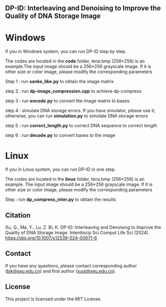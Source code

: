 ## DP-ID: Interleaving and Denoising to Improve the Quality of DNA Storage Image
# Windows
If you in Windows system, you can run DP-ID step by step.

The codes are located in the **code** folder, lena.bmp (256\*256) is an example.The input image should be a 256\*256 grayscale image. If it is other size or color image, please modify the corresponding parameters

Step 1 : run **sanke_like.py** to obtain the image matrix
 
step 2 : run **dp-image_compression.cpp** to achieve dp-compress

step 3 : run **encode.py** to convert the image matrix to bases

step 4 : simulate DNA storage errors. If you have simulator, please use it; otherwise, you can run **simulation.py** to simulate DNA storage errors

step 5 : run **correct_length.py** to correct DNA sequence to correct length

step 6 : run **decode.py** to convert bases to the image
# Linux
If you in Linux system, you can run DP-ID in one step.

The codes are located in the **linux** folder, lena.bmp (256\*256) is an example. The input image should be a 256\*256 grayscale image. If it is other size or color image, please modify the corresponding parameters

Step : run **dp_compress_inter.py** to obtain the results

## Citation
Xu, Q., Ma, Y., Lu, Z. Bi, K. DP-ID: Interleaving and Denoising to Improve the Quality of DNA Storage Image. Interdiscip Sci Comput Life Sci (2024). https://doi.org/10.1007/s12539-024-00671-6
## Contact
If you have any questions, please contact corresponding author (bik@seu.edu.cn) and first author (xuqi@seu.edu.cn).

## License
This project is licensed under the MIT License.
